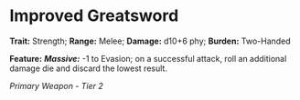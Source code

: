 # Improved Greatsword

**Trait:** Strength; **Range:** Melee; **Damage:** d10+6 phy; **Burden:** Two-Handed

**Feature:** ***Massive:*** -1 to Evasion; on a successful attack, roll an additional damage die and discard the lowest result.

*Primary Weapon - Tier 2*

